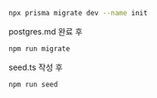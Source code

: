 

```sh
npx prisma migrate dev --name init
```



postgres.md 완료 후

```sh
npm run migrate
```

seed.ts 작성 후

```sh
npm run seed
```
